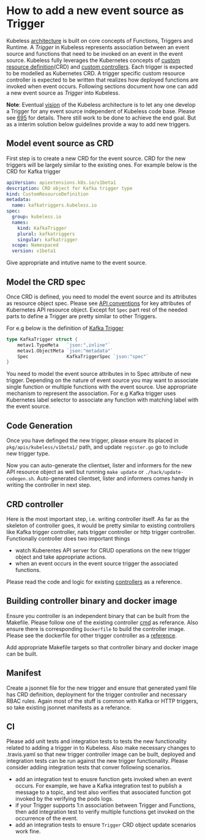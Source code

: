 # How to add a new event source as Trigger

Kubeless [architecture](/docs/architecture) is built on core concepts of Functions, Triggers and Runtime. A _Trigger_ in Kubeless represents association between an event source and functions that need to be invoked on an event in the event source. Kubeless fully leverages the Kubernetes concepts of [custom resource definition](https://kubernetes.io/docs/concepts/api-extension/custom-resources/)(CRD) and [custom controllers](https://kubernetes.io/docs/concepts/api-extension/custom-resources/#custom-controllers). Each trigger is expected to be modelled as Kubernetes CRD. A trigger specific custom resource controller is expected to be written that realizes how deployed functions are invoked when event occurs. Following sections document how one can add a new event source as _Trigger_ into Kubeless.

**Note**: Eventual [vision](https://github.com/kubeless/kubeless/issues/695) of the Kubeless architecture is to let any one develop a Trigger for any event source independent of Kubeless code base. Please see [695](https://github.com/kubeless/kubeless/issues/695) for details. There still work to be done to achieve the end goal. But as a interim solution below guidelines provide a way to add new triggers.

## Model event source as CRD

First step is to create a new CRD for the event source. CRD for the new triggers will be largely similar to the existing ones. For example below is the CRD for Kafka trigger

```yaml
apiVersion: apiextensions.k8s.io/v1beta1
description: CRD object for Kafka trigger type
kind: CustomResourceDefinition
metadata:
  name: kafkatriggers.kubeless.io
spec:
  group: kubeless.io
  names:
    kind: KafkaTrigger
    plural: kafkatriggers
    singular: kafkatrigger
  scope: Namespaced
  version: v1beta1
```

Give appropriate and intutive name to the event source.

## Model the CRD spec

Once CRD is defined, you need to model the event source and its attributes as resource object spec. Please see [API conventions](https://github.com/kubernetes/community/blob/master/contributors/devel/api-conventions.md) for key attributes of Kubernetes API resource object. Except fot `Spec` part rest of the needed parts to define a Trigger are pretty similar to other Triggers.

For e.g below is the definition of [Kafka Trigger](https://github.com/kubeless/kubeless/blob/master/pkg/apis/kubeless/v1beta1/kafka_trigger.go)

```go
type KafkaTrigger struct {
	metav1.TypeMeta   `json:",inline"`
	metav1.ObjectMeta `json:"metadata"`
	Spec              KafkaTriggerSpec `json:"spec"`
}
```

You need to model the event source attributes in to Spec attribute of new trigger. Depending on the nature of event source you may want to associate single function or multiple functions with the event source. Use appropriate mechanism to represent the association. For e.g Kafka trigger uses Kubernetes label selector to associate any function with matching label with the event source.

## Code Generation

Once you have definged the new trigger, please ensure its placed in `pkg/apis/kubeless/v1beta1/` path, and update `register.go` go to include new trigger type.

Now you can auto-generate the clientset, lister and informers for the new API resource object as well but running `make update` or `./hack/update-codegen.sh`. Auto-generated clientset, lister and informers comes handy in writing the controller in next step.

## CRD controller

Here is the most important step, i.e. writing controller itself. As far as the skeleton of controller goes, it would be pretty similar to existing controllers like Kafka trigger controller, nats trigger controller or http trigger controller. Functionally controller does two important things

- watch Kuberentes API server for CRUD operations on the new trigger object and take appropriate actions.
- when an event occurs in the event source trigger the associated functions.

Please read the code and logic for existing [controllers](https://github.com/kubeless/kubeless/tree/master/pkg/controller) as a reference.

## Building controller binary and docker image

Ensure you controller is an independent binary that can be built from the Makefile. Please follow one of the existing controller [cmd](https://github.com/kubeless/kubeless/tree/master/cmd) as referance. Also ensure there is corresponding `Dockerfile` to build the controller image. Please see the dockerfile for other trigger controller as a [reference](https://github.com/kubeless/kubeless/tree/master/docker).

Add appropriate Makefile targets so that controller binary and docker image can be built.

## Manifest

Create a jsonnet file for the new trigger and ensure that generated yaml file has CRD definition, deployment for the trigger controller and necessary RBAC rules. Again most of the stuff is common with Kafka or HTTP triggers, so take existing jsonnet manifests as a referance.

## CI
Please add unit tests and integration tests to tests the new functionality related to adding a trigger in to Kubeless. Also make necessary changes to .travis.yaml so that new trigger controller image can be built, deployed and integration tests can be run against the new trigger functionality. Please consider adding integration tests that conver following scenarios.

- add an integration test to enusre function gets invoked when an event occurs. For example, we have a Kafka integration test to publish a message to a topic, and test also verifies that associated function got invoked by the verifying the pods logs.
- if your Trigger supports 1:n association between Trigger and Functions, then add integration test to verify multiple functions get invoked on the occurrence of the event.
- add an integration tests to ensure `Trigger` CRD object update scenarios work fine.
